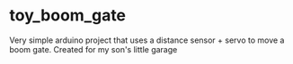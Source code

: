# toy_boom_gate

Very simple arduino project that uses a distance sensor + servo to move a boom gate. Created for my son's little garage